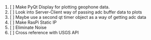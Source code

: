 1) [ ] Make PyQt Display for plotting geophone data.
2) [ ] Look into Server-Client way of passing adc buffer data to plots
3) [ ] Maybe use a second qt timer object as a way of getting adc data
4) [ ] Make RasPi Static IP
5) [ ] Eliminate Noise
6) [ ] Cross reference with USGS API 
